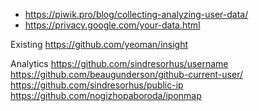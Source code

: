 * https://piwik.pro/blog/collecting-analyzing-user-data/
* https://privacy.google.com/your-data.html


Existing
https://github.com/yeoman/insight

Analytics
https://github.com/sindresorhus/username
https://github.com/beaugunderson/github-current-user/
https://github.com/sindresorhus/public-ip
https://github.com/nogizhopaboroda/iponmap


